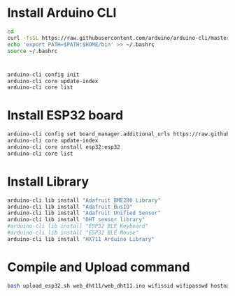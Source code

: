 # Install Arduino CLI
````bash
cd
curl -fsSL https://raw.githubusercontent.com/arduino/arduino-cli/master/install.sh | sh
echo 'export PATH=$PATH:$HOME/bin' >> ~/.bashrc
source ~/.bashrc
````
#
````bash
arduino-cli config init
arduino-cli core update-index
arduino-cli core list
````
# Install ESP32 board
````bash
arduino-cli config set board_manager.additional_urls https://raw.githubusercontent.com/espressif/arduino-esp32/gh-pages/package_esp32_index.json
arduino-cli core update-index
arduino-cli core install esp32:esp32
arduino-cli core list
````
# Install Library
````bash
arduino-cli lib install "Adafruit BME280 Library"
arduino-cli lib install "Adafruit BusIO"
arduino-cli lib install "Adafruit Unified Sensor"
arduino-cli lib install "DHT sensor library"
#arduino-cli lib install "ESP32 BLE Keyboard"
#arduino-cli lib install "ESP32 BLE Mouse"
arduino-cli lib install "HX711 Arduino Library"
````
# Compile and Upload command
````bash
bash upload_esp32.sh web_dht11/web_dht11.ino wifissid wifipasswd hostname
````
